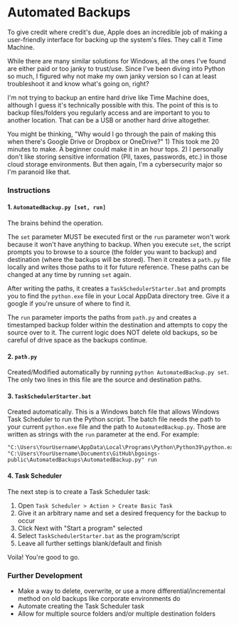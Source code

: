 # Automated Backups

To give credit where credit's due, Apple does an incredible job of making a user-friendly interface for backing up the system's files. They call it Time Machine.

While there are many similar solutions for Windows, all the ones I've found are either paid or too janky to trust/use. Since I've been diving into Python so much, I figured why not make my own janky version so I can at least troubleshoot it and know what's going on, right?

I'm not trying to backup an entire hard drive like Time Machine does, although I guess it's technically possible with this. The point of this is to backup files/folders you regularly access and are important to you to another location. That can be a USB or another hard drive altogether.

You might be thinking, "Why would I go through the pain of making this when there's Google Drive or Dropbox or OneDrive?" 1) This took me 20 minutes to make. A beginner could make it in an hour tops. 2) I personally don't like storing sensitive information (PII, taxes, passwords, etc.) in those cloud storage environments. But then again, I'm a cybersecurity major so I'm paranoid like that.

### Instructions

#### 1. `AutomatedBackup.py [set, run]`

  The brains behind the operation.

  The `set` parameter MUST be executed first or the `run` parameter won't work because it won't have anything to backup. When you execute `set`, the script prompts you to browse to a source (the folder you want to backup) and destination (where the backups will be stored). Then it creates a `path.py` file locally and writes those paths to it for future reference. These paths can be changed at any time by running `set` again.

  After writing the paths, it creates a `TaskSchedulerStarter.bat` and prompts you to find the `python.exe` file in your Local AppData directory tree. Give it a google if you're unsure of where to find it.

  The `run` parameter imports the paths from `path.py` and creates a timestamped backup folder within the destination and attempts to copy the source over to it. The current logic does NOT delete old backups, so be careful of drive space as the backups continue.

#### 2. `path.py`

  Created/Modified automatically by running `python AutomatedBackup.py set`. The only two lines in this file are the source and destination paths.

#### 3. `TaskSchedulerStarter.bat`

  Created automatically. This is a Windows batch file that allows Windows Task Scheduler to run the Python script. The batch file needs the path to your current `python.exe` file and the path to `AutomatedBackup.py`. Those are written as strings with the `run` parameter at the end. For example:
  ```
  "C:\Users\YourUsername\AppData\Local\Programs\Python\Python39\python.exe" "C:\Users\YourUsername\Documents\GitHub\bgoings-public\AutomatedBackups\AutomatedBackup.py" run
  ```

#### 4. Task Scheduler

The next step is to create a Task Scheduler task:

1. Open `Task Scheduler > Action > Create Basic Task`
2. Give it an arbitrary name and set a desired frequency for the backup to occur
3. Click Next with "Start a program" selected
4. Select `TaskSchedulerStarter.bat` as the program/script
5. Leave all further settings blank/default and finish

Voila! You're good to go.

### Further Development

- Make a way to delete, overwrite, or use a more differential/incremental method on old backups like corporate environments do
- Automate creating the Task Scheduler task
- Allow for multiple source folders and/or multiple destination folders
